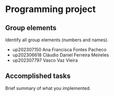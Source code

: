 # Programming project

## Group elements

Identify all group elements (numbers and names).

-   up202307150 Ana Francisca Fontes Pacheco
-   up202306618 Cláudio Daniel Ferreira Meireles
-   up202307797 Vasco Vaz Vieira

## Accomplished tasks

Brief summary of what you implemented.
